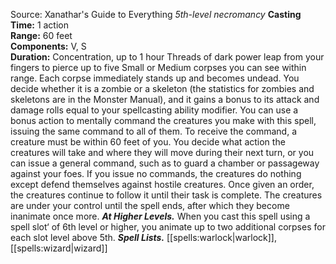 Source: Xanathar's Guide to Everything
*5th-level necromancy*
**Casting Time:** 1 action  
**Range:** 60 feet  
**Components:** V, S  
**Duration:** Concentration, up to 1 hour
Threads of dark power leap from your fingers to pierce up to five Small or Medium corpses you can see within range. Each corpse immediately stands up and becomes undead. You decide whether it is a zombie or a skeleton (the statistics for zombies and skeletons are in the Monster Manual), and it gains a bonus to its attack and damage rolls equal to your spellcasting ability modifier. You can use a bonus action to mentally command the creatures you make with this spell, issuing the same command to all of them. To receive the command, a creature must be within 60 feet of you. You decide what action the creatures will take and where they will move during their next turn, or you can issue a general command, such as to guard a chamber or passageway against your foes. If you issue no commands, the creatures do nothing except defend themselves against hostile creatures. Once given an order, the creatures continue to follow it until their task is complete.
The creatures are under your control until the spell ends, after which they become inanimate once more.
***At Higher Levels.*** When you cast this spell using a spell slot‘ of 6th level or higher, you animate up to two additional corpses for each slot level above 5th.
***Spell Lists.*** [[spells:warlock|warlock]], [[spells:wizard|wizard]]